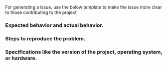 For generating a issue, use the below template to make the issue more clear to those contributing to the project

### Expected behavior and actual behavior.

### Steps to reproduce the problem.

### Specifications like the version of the project, operating system, or hardware.
